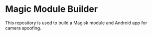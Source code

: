 # Magic Module Builder
This repository is used to build a Magisk module and Android app for camera spoofing.
